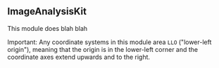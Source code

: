 ## ImageAnalysisKit

This module does blah blah

Important: Any coordinate systems in this module area `LLO` ("lower-left origin"), meaning that the origin is in the lower-left corner and the coordinate axes extend upwards and to the right.

